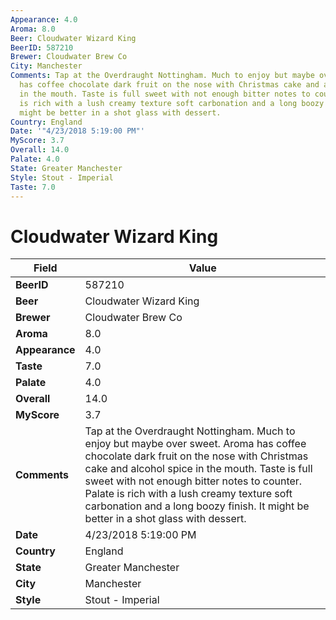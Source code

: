 ```yaml
---
Appearance: 4.0
Aroma: 8.0
Beer: Cloudwater Wizard King
BeerID: 587210
Brewer: Cloudwater Brew Co
City: Manchester
Comments: Tap at the Overdraught Nottingham. Much to enjoy but maybe over sweet. Aroma
  has coffee chocolate dark fruit on the nose with Christmas cake and alcohol spice
  in the mouth. Taste is full sweet with not enough bitter notes to counter. Palate
  is rich with a lush creamy texture soft carbonation and a long boozy finish. It
  might be better in a shot glass with dessert.
Country: England
Date: '"4/23/2018 5:19:00 PM"'
MyScore: 3.7
Overall: 14.0
Palate: 4.0
State: Greater Manchester
Style: Stout - Imperial
Taste: 7.0
---
```


# Cloudwater Wizard King

| Field         | Value |
|---------------|-------|
| **BeerID** | 587210 |
| **Beer** | Cloudwater Wizard King |
| **Brewer** | Cloudwater Brew Co |
| **Aroma** | 8.0 |
| **Appearance** | 4.0 |
| **Taste** | 7.0 |
| **Palate** | 4.0 |
| **Overall** | 14.0 |
| **MyScore** | 3.7 |
| **Comments** | Tap at the Overdraught Nottingham. Much to enjoy but maybe over sweet. Aroma has coffee chocolate dark fruit on the nose with Christmas cake and alcohol spice in the mouth. Taste is full sweet with not enough bitter notes to counter. Palate is rich with a lush creamy texture soft carbonation and a long boozy finish. It might be better in a shot glass with dessert. |
| **Date** | 4/23/2018 5:19:00 PM |
| **Country** | England |
| **State** | Greater Manchester |
| **City** | Manchester |
| **Style** | Stout - Imperial |
